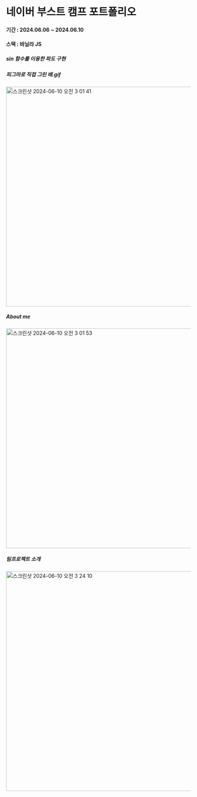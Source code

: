 # 네이버 부스트 캠프 포트폴리오

#### 기간 : 2024.06.06 ~ 2024.06.10

#### 스택 : 바닐라 JS



##### sin 함수를 이용한 파도 구현
##### 피그마로 직접 그린 배.gif

<img width="600" alt="스크린샷 2024-06-10 오전 3 01 41" src="https://github.com/dongguJeong/naverBootCamp/assets/133619736/ebd89bea-fb31-4b1a-bd0b-c6d59d41b50e">

##### About me
<img width="600" alt="스크린샷 2024-06-10 오전 3 01 53" src="https://github.com/dongguJeong/naverBootCamp/assets/133619736/52a784bc-e5a8-4c7a-8e95-e38b4f6dfceb">


##### 팀프로젝트 소개
<img width="600" alt="스크린샷 2024-06-10 오전 3 24 10" src="https://github.com/dongguJeong/naverBootCamp/assets/133619736/5d389c2a-75fd-472e-a9d7-1091c80201b9">

